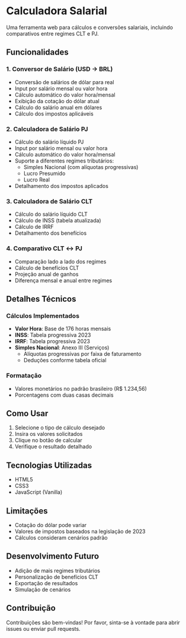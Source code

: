 # Calculadora Salarial

Uma ferramenta web para cálculos e conversões salariais, incluindo comparativos entre regimes CLT e PJ.

## Funcionalidades

### 1. Conversor de Salário (USD → BRL)
- Conversão de salários de dólar para real
- Input por salário mensal ou valor hora
- Cálculo automático do valor hora/mensal
- Exibição da cotação do dólar atual
- Cálculo do salário anual em dólares
- Cálculo dos impostos aplicáveis

### 2. Calculadora de Salário PJ
- Cálculo do salário líquido PJ
- Input por salário mensal ou valor hora
- Cálculo automático do valor hora/mensal
- Suporte a diferentes regimes tributários:
  - Simples Nacional (com alíquotas progressivas)
  - Lucro Presumido
  - Lucro Real
- Detalhamento dos impostos aplicados

### 3. Calculadora de Salário CLT
- Cálculo do salário líquido CLT
- Cálculo de INSS (tabela atualizada)
- Cálculo de IRRF
- Detalhamento dos benefícios

### 4. Comparativo CLT ↔ PJ
- Comparação lado a lado dos regimes
- Cálculo de benefícios CLT
- Projeção anual de ganhos
- Diferença mensal e anual entre regimes

## Detalhes Técnicos

### Cálculos Implementados
- **Valor Hora**: Base de 176 horas mensais
- **INSS**: Tabela progressiva 2023
- **IRRF**: Tabela progressiva 2023
- **Simples Nacional**: Anexo III (Serviços)
  - Alíquotas progressivas por faixa de faturamento
  - Deduções conforme tabela oficial

### Formatação
- Valores monetários no padrão brasileiro (R$ 1.234,56)
- Porcentagens com duas casas decimais

## Como Usar

1. Selecione o tipo de cálculo desejado
2. Insira os valores solicitados
3. Clique no botão de calcular
4. Verifique o resultado detalhado

## Tecnologias Utilizadas
- HTML5
- CSS3
- JavaScript (Vanilla)

## Limitações
- Cotação do dólar pode variar
- Valores de impostos baseados na legislação de 2023
- Cálculos consideram cenários padrão

## Desenvolvimento Futuro
- Adição de mais regimes tributários
- Personalização de benefícios CLT
- Exportação de resultados
- Simulação de cenários

## Contribuição
Contribuições são bem-vindas! Por favor, sinta-se à vontade para abrir issues ou enviar pull requests.